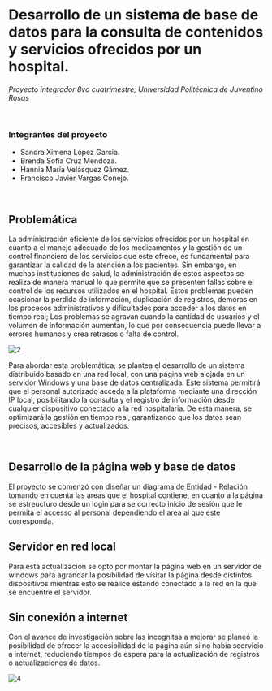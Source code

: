 # Desarrollo de un sistema de base de datos para la consulta de contenidos y servicios ofrecidos por un hospital.
_Proyecto integrador 8vo cuatrimestre, Universidad Politécnica de Juventino Rosas_

&nbsp;
### Integrantes del proyecto
* Sandra Ximena López Garcia.
* Brenda Sofía Cruz Mendoza.
* Hannia María Velásquez Gámez.
* Francisco Javier Vargas Conejo.
  
&nbsp;
## Problemática 
La administración eficiente de los servicios ofrecidos por un hospital en cuanto a el manejo adecuado de los medicamentos y la gestión de un control financiero de los servicios que este ofrece, es fundamental para garantizar la calidad de la atención a los pacientes. Sin embargo, en muchas instituciones de salud, la administración de estos aspectos se realiza de manera manual lo que permite que se presenten fallas sobre el control de los recursos utilizados en el hospital. Estos problemas pueden ocasionar la perdida de información, duplicación de registros, demoras en los procesos administrativos y dificultades para acceder a los datos en tiempo real; Los problemas se agravan cuando la cantidad de usuarios y el volumen de información aumentan, lo que por consecuencia puede llevar a errores humanos y crea retrasos o falta de control.

![2](https://github.com/user-attachments/assets/a03ee1cc-4106-4732-825d-ed11d0274b5f)

Para abordar esta problemática, se plantea el desarrollo de un sistema distribuido basado en una red local, con una página web alojada en un servidor Windows y una base de datos centralizada. Este sistema permitirá que el personal autorizado acceda a la plataforma mediante una dirección IP local, posibilitando la consulta y el registro de información desde cualquier dispositivo conectado a la red hospitalaria. De esta manera, se optimizará la gestión en tiempo real, garantizando que los datos sean precisos, accesibles y actualizados.

&nbsp;
## Desarrollo de la página web y base de datos
El proyecto se comenzó con diseñar un diagrama de Entidad - Relación tomando en cuenta las areas que el hospital contiene, en cuanto a la página se estreucturo desde un login para se correcto inicio de sesión que le permita el accesso al personal dependiendo el area al que este corresponda.

## Servidor en red local
Para esta actualización se opto por montar la página web en un servidor de windows para agrandar la posibilidad de visitar la página desde distintos dispositivos mientras esto se realice estando conectado a la red en la que se encuentre el servidor.

## Sin conexión a internet
Con el avance de investigación sobre las incognitas a mejorar se planeó la posibilidad de ofrecer la accesibilidad de la página aún si no habia seervicio a internet, reduciendo tiempos de espera para la actualización de registros o actualizaciones de datos.

![4](https://github.com/user-attachments/assets/102235d4-4475-4845-9b2f-f93cab14feba)

